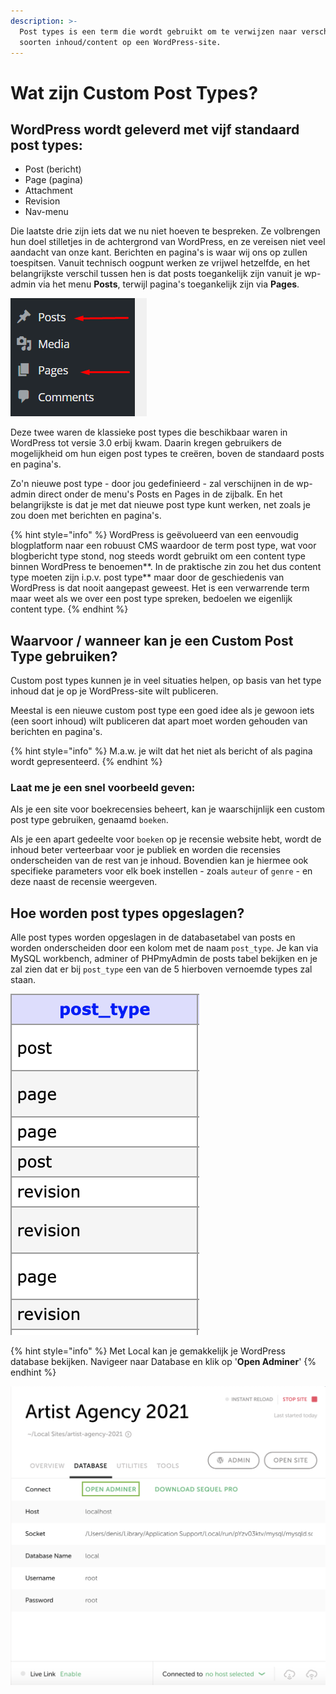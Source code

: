 ```yaml
---
description: >-
  Post types is een term die wordt gebruikt om te verwijzen naar verschillende
  soorten inhoud/content op een WordPress-site.
---
```


# Wat zijn Custom Post Types?

## **WordPress wordt geleverd met vijf standaard post types:**

* Post \(bericht\)
* Page \(pagina\)
* Attachment
* Revision
* Nav-menu

Die laatste drie zijn iets dat we nu niet hoeven te bespreken. Ze volbrengen hun doel stilletjes in de achtergrond van WordPress, en ze vereisen niet veel aandacht van onze kant. Berichten en pagina's is waar wij ons op zullen toespitsen. Vanuit technisch oogpunt werken ze vrijwel hetzelfde, en het belangrijkste verschil tussen hen is dat posts toegankelijk zijn vanuit je wp-admin via het menu **Posts**, terwijl pagina's toegankelijk zijn via **Pages**.

![](../../.gitbook/assets/image%20%2818%29.png)

Deze twee waren de klassieke post types die beschikbaar waren in WordPress tot versie 3.0 erbij kwam. Daarin kregen gebruikers de mogelijkheid om hun eigen post types te creëren, boven de standaard posts en pagina's.

Zo'n nieuwe post type - door jou gedefinieerd - zal verschijnen in de wp-admin direct onder de menu's Posts en Pages in de zijbalk. En het belangrijkste is dat je met dat nieuwe post type kunt werken, net zoals je zou doen met berichten en pagina's.

{% hint style="info" %}
WordPress is geëvolueerd van een eenvoudig blogplatform naar een robuust CMS waardoor de term post type, wat voor blogbericht type stond, nog steeds wordt gebruikt om een content type binnen WordPress te benoemen**. In de praktische zin zou het dus content type moeten zijn i.p.v. post type** maar door de geschiedenis van WordPress is dat nooit aangepast geweest. Het is een verwarrende term maar weet als we over een post type spreken, bedoelen we eigenlijk content type.
{% endhint %}

## Waarvoor / wanneer kan je een Custom Post Type gebruiken?

Custom post types kunnen je in veel situaties helpen, op basis van het type inhoud dat je op je WordPress-site wilt publiceren.

Meestal is een nieuwe custom post type een goed idee als je gewoon iets \(een soort inhoud\) wilt publiceren dat apart moet worden gehouden van berichten en pagina's.

{% hint style="info" %}
M.a.w. je wilt dat het niet als bericht of als pagina wordt gepresenteerd.
{% endhint %}

### **Laat me je een snel voorbeeld geven:**

Als je een site voor boekrecensies beheert, kan je waarschijnlijk een custom post type gebruiken, genaamd `boeken`.

Als je een apart gedeelte voor `boeken` op je recensie website hebt, wordt de inhoud beter verteerbaar voor je publiek en worden die recensies onderscheiden van de rest van je inhoud. Bovendien kan je hiermee ook specifieke parameters voor elk boek instellen - zoals `auteur` of `genre` - en deze naast de recensie weergeven.

## Hoe worden post types opgeslagen?

Alle post types worden opgeslagen in de databasetabel van posts en worden onderscheiden door een kolom met de naam `post_type`. Je kan via MySQL workbench, adminer of PHPmyAdmin de posts tabel bekijken en je zal zien dat er bij `post_type` een van de 5 hierboven vernoemde types zal staan.

![](../../.gitbook/assets/image%20%2814%29.png)

{% hint style="info" %}
Met Local kan je gemakkelijk je WordPress database bekijken. Navigeer naar Database en klik op '**Open Adminer**'
{% endhint %}

![](../../.gitbook/assets/image%20%2860%29.png)


